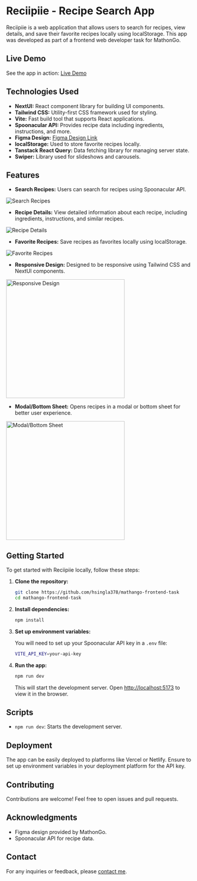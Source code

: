 # Reciipiie - Recipe Search App

Reciipiie is a web application that allows users to search for recipes, view details, and save their favorite recipes locally using localStorage. This app was developed as part of a frontend web developer task for MathonGo.

## Live Demo

See the app in action: [Live Demo](https://mathango-frontend-task.vercel.app/)

## Technologies Used

- **NextUI:** React component library for building UI components.
- **Tailwind CSS:** Utility-first CSS framework used for styling.
- **Vite:** Fast build tool that supports React applications.
- **Spoonacular API:** Provides recipe data including ingredients, instructions, and more.
- **Figma Design:** [Figma Design Link](https://www.figma.com/design/WgcXFJXDgdkeYeje6A9PI9/MathOnGo---WEB---Assignment?node-id=0-1&t=ve1RAlvBTbDy2rFA-1)
- **localStorage:** Used to store favorite recipes locally.
- **Tanstack React Query:** Data fetching library for managing server state.
- **Swiper:** Library used for slideshows and carousels.

## Features

- **Search Recipes:** Users can search for recipes using Spoonacular API.

![Search Recipes](https://github.com/hsingla378/mathango-frontend-task/assets/37644800/6d12b8f1-fddf-472a-b896-1d6a4fb540fd)

- **Recipe Details:** View detailed information about each recipe, including ingredients, instructions, and similar recipes.

![Recipe Details](https://github.com/hsingla378/mathango-frontend-task/assets/37644800/24bd875b-6337-419a-8f7f-82bb15301a48)

- **Favorite Recipes:** Save recipes as favorites locally using localStorage.

![Favorite Recipes](https://github.com/hsingla378/mathango-frontend-task/assets/37644800/c00b2e75-3095-483b-83e4-98e94751e90d)
  
- **Responsive Design:** Designed to be responsive using Tailwind CSS and NextUI components.

<img src="https://github.com/hsingla378/mathango-frontend-task/assets/37644800/5e359819-d07e-4799-a606-08e1fc320388" alt="Responsive Design" style="max-width: 100%; width: 320px; height: auto;">

- **Modal/Bottom Sheet:** Opens recipes in a modal or bottom sheet for better user experience.

<img src="https://github.com/hsingla378/mathango-frontend-task/assets/37644800/1a28e25c-1663-4bca-886a-6ecbf5b289fe" alt="Modal/Bottom Sheet" style="max-width: 100%; width: 320px; height: auto;">

## Getting Started

To get started with Reciipiie locally, follow these steps:

1. **Clone the repository:**

   ```bash
   git clone https://github.com/hsingla378/mathango-frontend-task
   cd mathango-frontend-task
   ```

2. **Install dependencies:**

   ```bash
   npm install
   ```

3. **Set up environment variables:**

   You will need to set up your Spoonacular API key in a `.env` file:

   ```bash
   VITE_API_KEY=your-api-key
   ```

4. **Run the app:**

   ```bash
   npm run dev
   ```

   This will start the development server. Open [http://localhost:5173](http://localhost:5173) to view it in the browser.

## Scripts

- `npm run dev`: Starts the development server.

## Deployment

The app can be easily deployed to platforms like Vercel or Netlify. Ensure to set up environment variables in your deployment platform for the API key.

## Contributing

Contributions are welcome! Feel free to open issues and pull requests.

## Acknowledgments

- Figma design provided by MathonGo.
- Spoonacular API for recipe data.

## Contact

For any inquiries or feedback, please [contact me](mailto:hsingla378@gmail.com).
